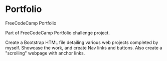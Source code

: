 # Portfolio
FreeCodeCamp Portfolio

Part of FreeCodeCamp Portfolio challenge project.

Create a Bootstrap HTML file detailing various web projects completed by myself.
Showcase the work, and create Nav links and buttons. Also create a "scrolling" webpage with anchor links.
